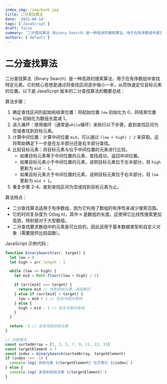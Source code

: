 ```yaml
---
index_img: /img/book.jpg
title: 二分查找算法
date: '2023-08-14'
tags: ['JavaScript']
draft: false
summary: '二分查找算法（Binary Search）是一种高效的搜索算法，用于在有序数组中查找特定元素。它的核心思想是通过将查找区间逐步缩小一半，从而快速定位目标元素的位置。'
authors: ['default']
---
```


# 二分查找算法

二分查找算法（Binary Search）是一种高效的搜索算法，用于在有序数组中查找特定元素。它的核心思想是通过将查找区间逐步缩小一半，从而快速定位目标元素的位置。以下是 JavaScript 版本的二分查找算法的概要总结：

算法步骤：

1. 确定查找区间的起始和结束位置：将起始位置 `low` 初始化为 0，将结束位置 `high` 初始化为数组长度减 1。
2. 进入循环：使用循环（通常是`while`循环）来执行以下步骤，直到查找区间为空或者找到目标元素。
3. 计算中间位置：计算中间位置 `mid`，可以通过 `(low + high) / 2` 来获取。这将帮助确定下一步是在左半部分还是右半部分查找。
4. 比较目标元素：将目标元素与位于中间位置的元素进行比较。
   - 如果目标元素等于中间位置的元素，查找成功，返回中间位置。
   - 如果目标元素小于中间位置的元素，说明目标元素位于左半部分，将 `high` 更新为 `mid - 1`。
   - 如果目标元素大于中间位置的元素，说明目标元素位于右半部分，将 `low` 更新为 `mid + 1`。
5. 重复步骤 2-4，直到查找区间为空或找到目标元素为止。

算法特点：

- 二分查找算法适用于有序数组，因为它利用了数组的有序性来减少搜索范围。
- 它的时间复杂度为 O(log n)，其中 n 是数组的长度。这使得它比线性搜索更加高效，特别是对于大型数组。
- 二分查找要求数组中的元素是可比较的，因此适用于基本数据类型和自定义对象（需要提供比较函数）。

JavaScript 示例代码：

```js
function binarySearch(arr, target) {
  let low = 0
  let high = arr.length - 1

  while (low <= high) {
    let mid = Math.floor((low + high) / 2)

    if (arr[mid] === target) {
      return mid // 找到目标元素，返回索引
    } else if (arr[mid] < target) {
      low = mid + 1 // 在右半部分查找
    } else {
      high = mid - 1 // 在左半部分查找
    }
  }

  return -1 // 没有找到目标元素
}

// 示例用法
const sortedArray = [1, 3, 5, 7, 9, 11, 13, 15]
const targetElement = 7
const index = binarySearch(sortedArray, targetElement)
if (index !== -1) {
  console.log(`目标元素 ${targetElement} 位于索引 ${index}`)
} else {
  console.log(`未找到目标元素 ${targetElement}`)
}
```
